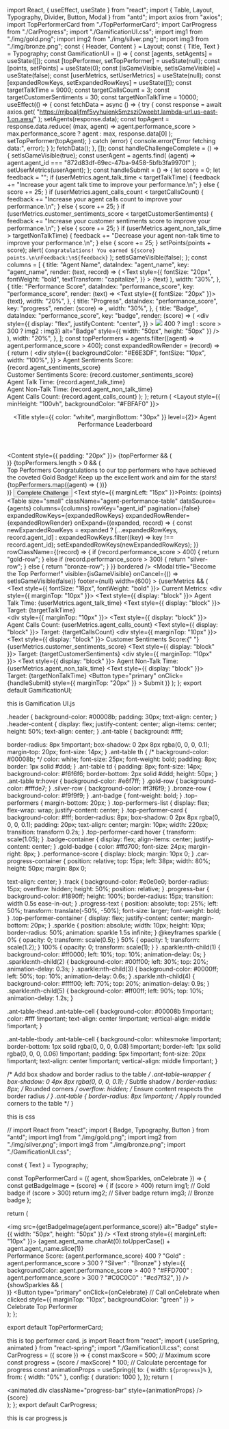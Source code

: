 import React, { useEffect, useState } from "react";
import { Table, Layout, Typography, Divider, Button, Modal } from "antd";
import axios from "axios";
import TopPerformerCard from "./TopPerformerCard";
import CarProgress from "./CarProgress";
import "./GamificationUI.css";
import img1 from "./img/gold.png";
import img2 from "./img/silver.png";
import img3 from "./img/bronze.png";
const { Header, Content } = Layout;
const { Title, Text } = Typography;
const GamificationUI = () => {
  const [agents, setAgents] = useState([]);
  const [topPerformer, setTopPerformer] = useState(null);
  const [points, setPoints] = useState(0);
  const [isGameVisible, setIsGameVisible] = useState(false);
  const [userMetrics, setUserMetrics] = useState(null);
  const [expandedRowKeys, setExpandedRowKeys] = useState([]);
  const targetTalkTime = 9000;
  const targetCallsCount = 3;
  const targetCustomerSentiments = 30;
  const targetNonTalkTime = 10000;
  useEffect(() => {
    const fetchData = async () => {
      try {
        const response = await axios.get(
          "https://rrjboaljfmf5vyhuienk5mzszi0weebt.lambda-url.us-east-1.on.aws/"
        );
        setAgents(response.data);
        const topAgent = response.data.reduce(
          (max, agent) =>
            agent.performance_score > max.performance_score ? agent : max,
          response.data[0]
        );
        setTopPerformer(topAgent);
      } catch (error) {
        console.error("Error fetching data:", error);
      }
    };
    fetchData();
  }, []);
  const handleChallengeComplete = () => {
    setIsGameVisible(true);
    const userAgent = agents.find(
      (agent) => agent.agent_id === "872d83df-69ec-47ba-9458-5bfb3fa9970f"
    );
    setUserMetrics(userAgent);
  };
  const handleSubmit = () => {
    let score = 0;
    let feedback = "";
    if (userMetrics.agent_talk_time < targetTalkTime) {
      feedback +=
        "Increase your agent talk time to improve your performance.\n";
    } else {
      score += 25;
    }
    if (userMetrics.agent_calls_count < targetCallsCount) {
      feedback +=
        "Increase your agent calls count to improve your performance.\n";
    } else {
      score += 25;
    }
    if (userMetrics.customer_sentiments_score < targetCustomerSentiments) {
      feedback +=
        "Increase your customer sentiments score to improve your performance.\n";
    } else {
      score += 25;
    }
    if (userMetrics.agent_non_talk_time > targetNonTalkTime) {
      feedback +=
        "Decrease your agent non-talk time to improve your performance.\n";
    } else {
      score += 25;
    }
    setPoints(points + score);
    alert(
      `Congratulations! You earned ${score} points.\n\nFeedback:\n${feedback}`
    );
    setIsGameVisible(false);
  };
  const columns = [
    {
      title: "Agent Name",
      dataIndex: "agent_name",
      key: "agent_name",
      render: (text, record) => (
        <Text
          style={{
            fontSize: "20px",
            fontWeight: "bold",
            textTransform: "capitalize",
          }}
        >
          {text}
        </Text>
      ),
      width: "30%",
    },
    {
      title: "Performance Score",
      dataIndex: "performance_score",
      key: "performance_score",
      render: (text) => <Text style={{ fontSize: "20px" }}>{text}</Text>,
      width: "20%",
    },
    {
      title: "Progress",
      dataIndex: "performance_score",
      key: "progress",
      render: (score) => <CarProgress score={score} />,
      width: "30%",
    },
    {
      title: "Badge",
      dataIndex: "performance_score",
      key: "badge",
      render: (score) => (
        <div
          style={{
            display: "flex",
            justifyContent: "center",
          }}
        >
          <img
            src={score > 400 ? img1 : score > 300 ? img2 : img3}
            alt="Badge"
            style={{ width: "50px", height: "50px" }}
          />
        </div>
      ),
      width: "20%",
    },
  ];
  const topPerformers = agents.filter((agent) => agent.performance_score > 400);
  const expandedRowRender = (record) => {
    return (
      <div
        style={{
          backgroundColor: "#E6E3DF",
          fontSize: "10px",
          width: "100%",
        }}
      >
        <Text>Agent Sentiments Score: {record.agent_sentiments_score}</Text>
        <br />
        <Text>
          Customer Sentiments Score: {record.customer_sentiments_score}
        </Text>
        <br />
        <Text>Agent Talk Time: {record.agent_talk_time}</Text>
        <br />
        <Text>Agent Non-Talk Time: {record.agent_non_talk_time}</Text>
        <br />
        <Text>Agent Calls Count: {record.agent_calls_count}</Text>
      </div>
    );
  };
  return (
    <Layout style={{ minHeight: "100vh", backgroundColor: "#FBFAF0" }}>
      <Header className="header">
        <div className="header-content">
          <Title style={{ color: "white", marginBottom: "30px" }} level={2}>
            Agent Performance Leaderboard
          </Title>
        </div>
      </Header>
      <Content style={{ padding: "20px" }}>
        {topPerformer && (
          <div className="top-performer-container">
            <TopPerformerCard
              key={topPerformer.agent_id}
              agent={topPerformer}
            />
          </div>
        )}
        {topPerformers.length > 0 && (
          <div className="top-performers">
            <Divider orientation="left">Top Performers</Divider>
            <Text>
              Congratulations to our top performers who have achieved the
              coveted Gold Badge! Keep up the excellent work and aim for the
              stars!
            </Text>
            <div className="top-performers-list">
              {topPerformers.map((agent) => (
                <TopPerformerCard key={agent.agent_id} agent={agent} />
              ))}
            </div>
          </div>
        )}
        <Button type="primary" onClick={handleChallengeComplete}>
          Complete Challenge
        </Button>
        <Text style={{ marginLeft: "15px" }}>Points: {points}</Text>
        <Table
          size="small"
          className="agent-performance-table"
          dataSource={agents}
          columns={columns}
          rowKey="agent_id"
          pagination={false}
          expandedRowKeys={expandedRowKeys}
          expandedRowRender={expandedRowRender}
          onExpand={(expanded, record) => {
            const newExpandedRowKeys = expanded
              ? [...expandedRowKeys, record.agent_id]
              : expandedRowKeys.filter((key) => key !== record.agent_id);
            setExpandedRowKeys(newExpandedRowKeys);
          }}
          rowClassName={(record) => {
            if (record.performance_score > 400) {
              return "gold-row";
            } else if (record.performance_score > 300) {
              return "silver-row";
            } else {
              return "bronze-row";
            }
          }}
          bordered
        />
        <Modal
          title="Become the Top Performer!"
          visible={isGameVisible}
          onCancel={() => setIsGameVisible(false)}
          footer={null}
          width={600}
        >
          {userMetrics && (
            <div>
              <Text style={{ fontSize: "18px", fontWeight: "bold" }}>
                Current Metrics:
              </Text>
              <div style={{ marginTop: "10px" }}>
                <Text style={{ display: "block" }}>
                  Agent Talk Time: {userMetrics.agent_talk_time}
                </Text>
                <Text style={{ display: "block" }}>
                  Target: {targetTalkTime}
                </Text>
              </div>
              <div style={{ marginTop: "10px" }}>
                <Text style={{ display: "block" }}>
                  Agent Calls Count: {userMetrics.agent_calls_count}
                </Text>
                <Text style={{ display: "block" }}>
                  Target: {targetCallsCount}
                </Text>
              </div>
              <div style={{ marginTop: "10px" }}>
                <Text style={{ display: "block" }}>
                  Customer Sentiments Score:{" "}
                  {userMetrics.customer_sentiments_score}
                </Text>
                <Text style={{ display: "block" }}>
                  Target: {targetCustomerSentiments}
                </Text>
              </div>
              <div style={{ marginTop: "10px" }}>
                <Text style={{ display: "block" }}>
                  Agent Non-Talk Time: {userMetrics.agent_non_talk_time}
                </Text>
                <Text style={{ display: "block" }}>
                  Target: {targetNonTalkTime}
                </Text>
              </div>
              <Button
                type="primary"
                onClick={handleSubmit}
                style={{ marginTop: "20px" }}
              >
                Submit
              </Button>
            </div>
          )}
        </Modal>
      </Content>
    </Layout>
  );
};
export default GamificationUI;


this is Gamification UI.js

.header {
  background-color: #00008b;
  padding: 30px;
  text-align: center;
}
.header-content {
  display: flex;
  justify-content: center;
  align-items: center;
  height: 50%;
  text-align: center;
}
.ant-table {
  background: #fff;

  border-radius: 8px !important;
  box-shadow: 0 2px 8px rgba(0, 0, 0, 0.1);
  margin-top: 20px;
  font-size: 14px;
}
.ant-table th {
  /* background-color: #00008b; */
  color: white;
  font-size: 25px;
  font-weight: bold;
  padding: 8px;
  border: 1px solid #ddd;
}
.ant-table td {
  padding: 8px;
  font-size: 14px;
  background-color: #f6f6f6;
  border-bottom: 2px solid #ddd;
  height: 50px;
}
.ant-table tr:hover {
  background-color: #e6f7ff;
}
.gold-row {
  background-color: #fffde7;
}
.silver-row {
  background-color: #f3f6f9;
}
.bronze-row {
  background-color: #f9f9f9;
}
.ant-badge {
  font-weight: bold;
}
.top-performers {
  margin-bottom: 20px;
}
.top-performers-list {
  display: flex;
  flex-wrap: wrap;
  justify-content: center;
}
.top-performer-card {
  background-color: #fff;
  border-radius: 8px;
  box-shadow: 0 2px 8px rgba(0, 0, 0, 0.1);
  padding: 20px;
  text-align: center;
  margin: 10px;
  width: 220px;
  transition: transform 0.2s;
}
.top-performer-card:hover {
  transform: scale(1.05);
}
.badge-container {
  display: flex;
  align-items: center;
  justify-content: center;
}
.gold-badge {
  color: #ffd700;
  font-size: 24px;
  margin-right: 8px;
}
.performance-score {
  display: block;
  margin: 10px 0;
}
.car-progress-container {
  position: relative;
  top: 15px;
  left: 38px;
  width: 80%;
  height: 50px;
  margin: 8px 0;

  text-align: center;
}
.track {
  background-color: #e0e0e0;
  border-radius: 15px;
  overflow: hidden;
  height: 50%;
  position: relative;
}
.progress-bar {
  background-color: #1890ff;
  height: 100%;
  border-radius: 15px;
  transition: width 0.5s ease-in-out;
}
.progress-text {
  position: absolute;
  top: 25%;
  left: 50%;
  transform: translate(-50%, -50%);
  font-size: larger;
  font-weight: bold;
}
.top-performer-container {
  display: flex;
  justify-content: center;
  margin-bottom: 20px;
}
.sparkle {
  position: absolute;
  width: 10px;
  height: 10px;
  border-radius: 50%;
  animation: sparkle 1.5s infinite;
}
@keyframes sparkle {
  0% {
    opacity: 0;
    transform: scale(0.5);
  }
  50% {
    opacity: 1;
    transform: scale(1.2);
  }
  100% {
    opacity: 0;
    transform: scale(1);
  }
}
.sparkle:nth-child(1) {
  background-color: #ff0000;
  left: 10%;
  top: 10%;
  animation-delay: 0s;
}
.sparkle:nth-child(2) {
  background-color: #00ff00;
  left: 30%;
  top: 20%;
  animation-delay: 0.3s;
}
.sparkle:nth-child(3) {
  background-color: #0000ff;
  left: 50%;
  top: 10%;
  animation-delay: 0.6s;
}
.sparkle:nth-child(4) {
  background-color: #ffff00;
  left: 70%;
  top: 20%;
  animation-delay: 0.9s;
}
.sparkle:nth-child(5) {
  background-color: #ff00ff;
  left: 90%;
  top: 10%;
  animation-delay: 1.2s;
}

.ant-table-thead .ant-table-cell {
  background-color: #00008b !important;
  color: #fff !important;
  text-align: center !important;
  vertical-align: middle !important;
}

.ant-table-tbody .ant-table-cell {
  background-color: whitesmoke !important;
  border-bottom: 1px solid rgba(0, 0, 0, 0.08) !important;
  border-left: 1px solid rgba(0, 0, 0, 0.06) !important;
  padding: 5px !important;
  font-size: 20px !important;
  text-align: center !important;
  vertical-align: middle !important;
}

/* Add box shadow and border radius to the table */
.ant-table-wrapper {
  box-shadow: 0 4px 8px rgba(0, 0, 0, 0.1); /* Subtle shadow */
  border-radius: 8px; /* Rounded corners */
  overflow: hidden; /* Ensure content respects the border radius */
}
.ant-table {
  border-radius: 8px !important; /* Apply rounded corners to the table */
}


this is css

// import React from "react";
import { Badge, Typography, Button } from "antd";
import img1 from "./img/gold.png";
import img2 from "./img/silver.png";
import img3 from "./img/bronze.png";
import "./GamificationUI.css";

const { Text } = Typography;

const TopPerformerCard = ({ agent, showSparkles, onCelebrate }) => {
  const getBadgeImage = (score) => {
    if (score > 400) return img1; // Gold badge
    if (score > 300) return img2; // Silver badge
    return img3; // Bronze badge
  };

  return (
    <div className="top-performer-card">
      <div className="badge-container">
        <img
          src={getBadgeImage(agent.performance_score)}
          alt="Badge"
          style={{ width: "50px", height: "50px" }}
        />
        <Text strong style={{ marginLeft: "10px" }}>
          {agent.agent_name.charAt(0).toUpperCase() + agent.agent_name.slice(1)}
        </Text>
      </div>
      <Text className="performance-score">
        Performance Score: {agent.performance_score}
      </Text>
      <Badge
        count={
          agent.performance_score > 400
            ? "Gold"
            : agent.performance_score > 300
            ? "Silver"
            : "Bronze"
        }
        style={{
          backgroundColor:
            agent.performance_score > 400
              ? "#FFD700"
              : agent.performance_score > 300
              ? "#C0C0C0"
              : "#cd7f32",
        }}
      />
      {showSparkles && (
        <div className="sparkles">
          <div className="sparkle"></div>
          <div className="sparkle"></div>
          <div className="sparkle"></div>
          <div className="sparkle"></div>
          <div className="sparkle"></div>
        </div>
      )}
      <Button
        type="primary"
        onClick={onCelebrate} // Call onCelebrate when clicked
        style={{ marginTop: "10px", backgroundColor: "green" }}
      >
        Celebrate Top Performer
      </Button>
    </div>
  );
};

export default TopPerformerCard;

this is top performer card. js
import React from "react";
import { useSpring, animated } from "react-spring";
import "./GamificationUI.css";
const CarProgress = ({ score }) => {
  const maxScore = 500; // Maximum score
  const progress = (score / maxScore) * 100; // Calculate percentage for progress
  const animationProps = useSpring({
    to: { width: `${progress}%` },
    from: { width: "0%" },
    config: { duration: 1000 },
  });
  return (
    <div className="car-progress-container">
      <div className="track">
        <animated.div className="progress-bar" style={animationProps} />
      </div>
      <span className="progress-text">{score}</span>
    </div>
  );
};
export default CarProgress;

this is car progress.js
